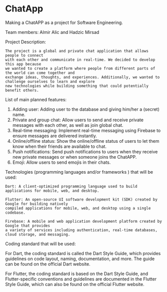 # ChatApp
Making a ChatAPP as a project for Software Engineering. 

Team members: Almir Alic and Hadzic Mirsad

Project Description: 
	
	The project is a global and private chat application that allows people to connect 
	with each other and communicate in real-time. We decided to develop this app because 
	we wanted to create a platform where people from different parts of the world can come together and 
	exchange ideas, thoughts, and experiences. Additionally, we wanted to challenge ourselves to learn and explore 
	new technologies while building something that could potentially benefit others.

List of main planned features: 

1. Adding user: Adding user to the database and giving him/her a (secret) name.
2. Private and group chat: Allow users to send and receive private messages with each other, 
   as well as join global chat.
3. Real-time messaging: Implement real-time messaging using Firebase to ensure messages are delivered instantly.
4. Online/offline status: Show the online/offline status of users to let them know when their friends are available to chat.
5. Push notifications: Send push notifications to users when they receive new private messages or when someone joins the ChatAPP.
6. Emoji: Allow users to send emojis in their chats.

Technologies (programming languages and/or frameworks ) that will be used:

    Dart: A client-optimized programming language used to build applications for mobile, web, and desktop.

    Flutter: An open-source UI software development kit (SDK) created by Google for building natively 
	compiled applications for mobile, web, and desktop using a single codebase.

    Firebase: A mobile and web application development platform created by Google that provides 
	a variety of services including authentication, real-time databases, cloud storage, and messaging.
	
Coding standard that will be used:

For Dart, the coding standard is called the Dart Style Guide, which provides guidelines on code layout, 
naming, documentation, and more. The guide can be found on the official Dart website.

For Flutter, the coding standard is based on the Dart Style Guide, and Flutter-specific conventions and 
guidelines are documented in the Flutter Style Guide, which can also be found on the official Flutter website.
